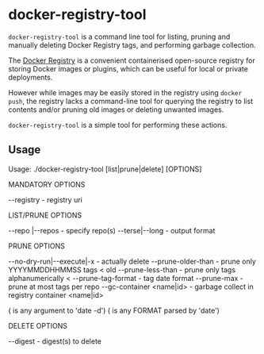 # docker-registry-tool

`docker-registry-tool` is a command line tool for listing, pruning and
manually deleting Docker Registry tags, and performing garbage
collection.

The [Docker Registry](https://docs.docker.com/registry/) is a
convenient containerised open-source registry for storing Docker
images or plugins, which can be useful for local or private deployments.

However while images may be easily stored in the registry using
`docker push`, the registry lacks a command-line tool for querying the
registry to list contents and/or pruning old images or deleting unwanted images.

`docker-registry-tool` is a simple tool for performing these actions.

## Usage

Usage: ./docker-registry-tool [list|prune|delete] [OPTIONS]

  MANDATORY OPTIONS

  --registry <uri>                 - registry uri
  
  LIST/PRUNE OPTIONS
  
  --repo <repo>|--repos <repo>     - specify repo(s)
  --terse|--long                   - output format
  
  PRUNE OPTIONS
  
  --no-dry-run|--execute|-x        - actually delete
  --prune-older-than <age>         - prune only YYYYMMDDHHMMSS tags < <age> old
  --prune-less-than <tag>          - prune only tags alphanumerically < <tag>
  --prune-tag-format <date-format> - tag date format
  --prune-max <count>              - prune at most <count> tags per repo
  --gc-container <name|id>         - garbage collect in registry container <name|id>

  (<age> is any argument to 'date -d')
  (<date-format> is any FORMAT parsed by 'date')

  DELETE OPTIONS
  
  --digest <digest>                - digest(s) to delete
